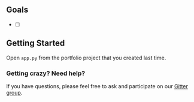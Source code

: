 ##  Goals

- [ ]

## Getting Started

Open `app.py` from the portfolio project that you created last time.

### Getting crazy? Need help?
If you have questions, please feel free to ask and participate on our [Gitter group](https://gitter.im/WWCodeManila/Python).